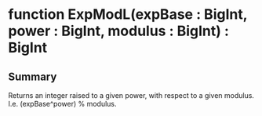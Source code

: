 # function ExpModL(expBase : BigInt, power : BigInt, modulus : BigInt) : BigInt

## Summary
Returns an integer raised to a given power, with respect to a given
modulus. I.e. (expBase^power) % modulus.
